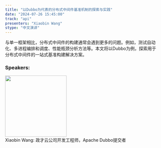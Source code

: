 ```yaml
---
title: "以Dubbo为代表的分布式中间件基准机制的探索与实践"
date: "2024-07-26 15:45:00" 
track: "api"
presenters: "Xiaobin Wang"
stype: "中文演讲"
---
```

与单一框架相比，分布式中间件的构建通常会遇到更多的问题。例如，测试自动化、多进程编排和调度、性能瓶颈分析方法等。本文将以Dubbo为例，探索用于分布式中间件的一站式基准构建解决方案。
 ### Speakers: 
 <img src="https://sessionize.com/image/01eb-400o400o1-MVHb2Y8T8LU59L8EiRkM7v.jpg" width="200" /><br>Xiaobin Wang: 政才云公司开发工程师，Apache Dubbo提交者
 <br><br>